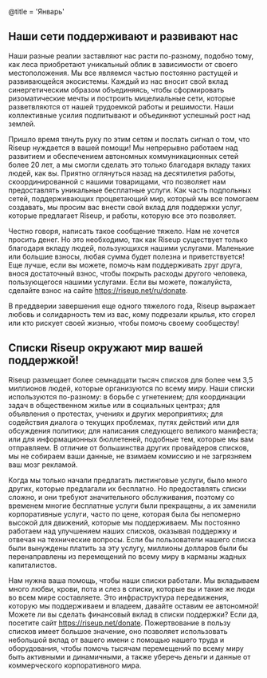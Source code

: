 @title = 'Январь'


Наши сети поддерживают и развивают нас
--------------------------------------

Наши разные реалии заставляют нас расти по-разному, подобно тому, как леса приобретают уникальный облик в зависимости от своего местоположения. Мы все являемся частью постоянно растущей и развивающейся экосистемы. Каждый из нас вносит свой вклад синергетическим образом объединяясь, чтобы сформировать ризоматические мечты и построить мицелиальные сети, которые разветвляются от нашей трудоемкой работы и решимости. Наши коллективные усилия подпитывают и объединяют успешный рост над землей.

Пришло время тянуть руку по этим сетям и послать сигнал о том, что Riseup нуждается в вашей помощи! Мы непрерывно работаем над развитием и обеспечением автономных коммуникационных сетей более 20 лет, а мы смогли сделать это только благодаря вкладу таких людей, как вы. Приятно оглянуться назад на десятилетия работы, скоординированной с нашими товарищами, что позволяет нам предоставлять уникальные бесплатные услуги. Как часть подпольных сетей, поддерживающих процветающий мир, который мы все помогаем создавать, мы просим вас внести свой вклад для поддержки услуг, которые предлагает Riseup, и работы, которую все это позволяет.

Честно говоря, написать такое сообщение тяжело. Нам не хочется просить денег. Но это необходимо, так как Riseup существует только благодаря вкладу людей, пользующихся нашими услугами. Маленькие или большие взносы, любая сумма будет полезна и приветствуется! Еще лучше, если вы можете, помочь нам поддерживать zруг друга, внося достаточный взнос, чтобы покрыть расходы другого человека, пользующегося нашими услугами. Если вы можете, пожалуйста, сделайте взнос на сайте https://riseup.net/ru/donate.

В преддверии завершения еще одного тяжелого года, Riseup выражает любовь и солидарность тем из вас, кому подрезали крылья, кто сгорел или кто рискует своей жизнью, чтобы помочь своему сообществу!


Списки Riseup окружают мир вашей поддержкой!
--------------------------------------------

Riseup размещает более семнадцати тысяч списков для более чем 3,5 миллионов людей, которые организуются по всему миру. Наши списки используются по-разному: в борьбе с угнетением; для координации задач в общественном жилье или в социальных центрах; для объявления о протестах, учениях и других мероприятиях; для содействия диалога о текущих проблемах, путях действий или для обсуждения политики; для написания следующего великого манифеста; или для информационных бюллетеней, подобные тем, которые мы вам отправляем. В отличие от большинства других провайдеров списков, мы не собираем ваши данные, не взимаем комиссию и не загрязняем ваш мозг рекламой.

Когда мы только начали предлагать листинговые услуги, было много других, которые предлагали их бесплатно. Но предоставлять списки сложно, и они требуют значительного обслуживания, поэтому со временем многие бесплатные услуги были прекращены, а их заменили корпоративные услуги, часто по цене, которая была бы непомерно высокой для движений, которые мы поддерживаем. Мы постоянно работаем над улучшением наших списков, оказывая поддержку и отвечая на технические вопросы. Если бы пользователи нашего списка были вынуждены платить за эту услугу, миллионы долларов были бы перенаправлены из перемещений по всему миру в карманы жадных капиталистов.

Нам нужна ваша помощь, чтобы наши списки работали. Мы вкладываем много любви, крови, пота и слез в списки, которые вы и такие же люди во всем мире составляете. Это инфраструктура передвижения, которую мы поддерживаем и владеем, давайте оставим ее автономной! Можете ли вы сделать финансовый вклад в списки поддержки? Если да, посетите сайт https://riseup.net/donate. Пожертвование в пользу списков имеет большое значение, оно позволяет использовать небольшой вклад от вашего имени с помощью нашего труда и оборудования, чтобы помочь тысячам перемещений по всему миру быть активными и динамичными, а также уберечь деньги и данные от коммерческого корпоративного мира.